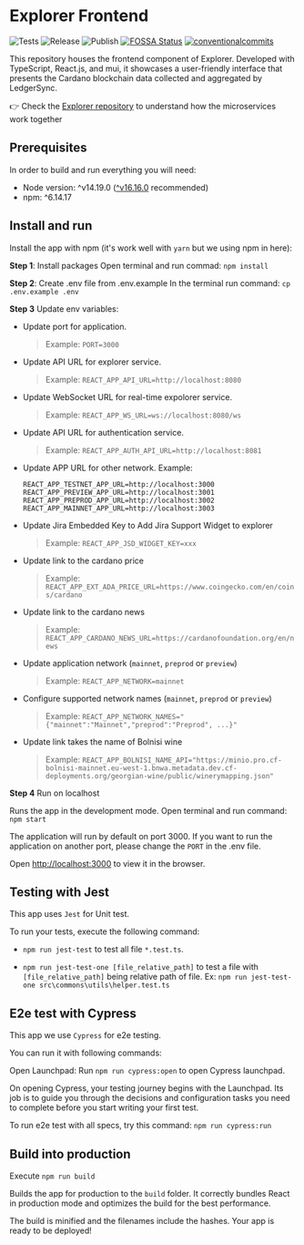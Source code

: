 # Explorer Frontend

<p align="left">
<img alt="Tests" src="https://github.com/cardano-foundation/cf-explorer-frontend/actions/workflows/tests.yaml/badge.svg" />
<img alt="Release" src="https://github.com/cardano-foundation/cf-explorer-frontend/actions/workflows/release.yaml/badge.svg" />
<img alt="Publish" src="https://github.com/cardano-foundation/cf-explorer-frontend/actions/workflows/publish.yaml/badge.svg" />
<a href="https://app.fossa.com/reports/537ced0e-85fe-4d78-843b-f2ff2dd4faac"><img alt="FOSSA Status" src="https://app.fossa.com/api/projects/custom%2B41588%2Fgit%40github.com%3Acardano-foundation%2Fcf-explorer-frontend.git.svg?type=small"/></a>
<a href="https://conventionalcommits.org"><img alt="conventionalcommits" src="https://img.shields.io/badge/Conventional%20Commits-1.0.0-%23FE5196?logo=conventionalcommits" /></a>
</p>

This repository houses the frontend component of Explorer. Developed with TypeScript, React.js, and mui, it showcases a user-friendly interface that presents the Cardano blockchain data collected and aggregated by LedgerSync.

👉 Check the [Explorer repository](https://github.com/cardano-foundation/cf-explorer) to understand how the microservices work together

## Prerequisites

In order to build and run everything you will need:

- Node version: ^v14.19.0 ([^v16.16.0](https://nodejs.org/en/blog/release/v16.16.0/) recommended)
- npm: ^6.14.17

## Install and run

Install the app with npm (it's work well with `yarn` but we using npm in here):

**Step 1**: Install packages
Open terminal and run commad: `npm install`

**Step 2**: Create .env file from .env.example
In the terminal run command: `cp .env.example .env`

**Step 3** Update env variables:

- Update port for application.

  > Example: `PORT=3000`

- Update API URL for explorer service.

  > Example: `REACT_APP_API_URL=http://localhost:8080`

- Update WebSocket URL for real-time expolorer service.

  > Example: `REACT_APP_WS_URL=ws://localhost:8080/ws`

- Update API URL for authentication service.

  > Example: `REACT_APP_AUTH_API_URL=http://localhost:8081`

- Update APP URL for other network. Example:

  ```
  REACT_APP_TESTNET_APP_URL=http://localhost:3000
  REACT_APP_PREVIEW_APP_URL=http://localhost:3001
  REACT_APP_PREPROD_APP_URL=http://localhost:3002
  REACT_APP_MAINNET_APP_URL=http://localhost:3003
  ```

- Update Jira Embedded Key to Add Jira Support Widget to explorer

  > Example: `REACT_APP_JSD_WIDGET_KEY=xxx`

- Update link to the cardano price

  > Example: `REACT_APP_EXT_ADA_PRICE_URL=https://www.coingecko.com/en/coins/cardano`

- Update link to the cardano news

  > Example: `REACT_APP_CARDANO_NEWS_URL=https://cardanofoundation.org/en/news`

- Update application network (`mainnet`, `preprod` or `preview`)

  > Example: `REACT_APP_NETWORK=mainnet`

- Configure supported network names (`mainnet`, `preprod` or `preview`)
  > Example: `REACT_APP_NETWORK_NAMES="{"mainnet":"Mainnet","preprod":"Preprod", ...}"`

- Update link takes the name of Bolnisi wine
  > Example: `REACT_APP_BOLNISI_NAME_API="https://minio.pro.cf-bolnisi-mainnet.eu-west-1.bnwa.metadata.dev.cf-deployments.org/georgian-wine/public/winerymapping.json"`

**Step 4** Run on localhost

Runs the app in the development mode.
Open terminal and run command: `npm start`

The application will run by default on port 3000. If you want to run the application on another port, please change the `PORT` in the .env file.

Open [http://localhost:3000](http://localhost:3000) to view it in the browser.

## Testing with Jest

This app uses `Jest` for Unit test.

To run your tests, execute the following command:

- `npm run jest-test` to test all file `*.test.ts`.

- `npm run jest-test-one [file_relative_path]` to test a file with `[file_relative_path]` being relative path of file. Ex: `npm run jest-test-one src\commons\utils\helper.test.ts`

## E2e test with Cypress

This app we use `Cypress` for e2e testing.

You can run it with following commands:

Open Launchpad:
Run `npm run cypress:open` to open Cypress launchpad.

On opening Cypress, your testing journey begins with the Launchpad. Its job is to guide you through the decisions and configuration tasks you need to complete before you start writing your first test.

To run e2e test with all specs, try this command:
`npm run cypress:run`

## Build into production

Execute `npm run build`

Builds the app for production to the `build` folder.
It correctly bundles React in production mode and optimizes the build for the best performance.

The build is minified and the filenames include the hashes.
Your app is ready to be deployed!
